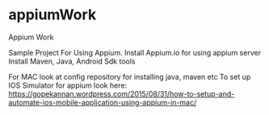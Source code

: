 # appiumWork
Appium Work

Sample Project For Using Appium.
Install Appium.io for using appium server
Install Maven, Java, Android Sdk tools



For MAC look at config repository for installing java, maven etc
To set up IOS Simulator for appium look here: https://gopekannan.wordpress.com/2015/08/31/how-to-setup-and-automate-ios-mobile-application-using-appium-in-mac/
